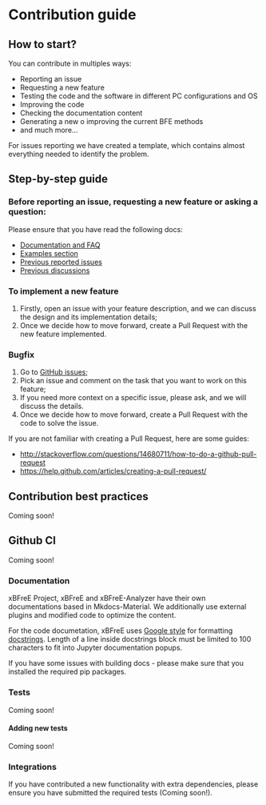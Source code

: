 # Contribution guide

## How to start?

You can contribute in multiples ways:
- Reporting an issue
- Requesting a new feature
- Testing the code and the software in different PC configurations and OS
- Improving the code
- Checking the documentation content
- Generating a new o improving the current BFE methods
- and much more...

For issues reporting we have created a template, which contains almost everything needed to identify the problem. 

## Step-by-step guide

### Before reporting an issue, requesting a new feature or asking a question:

Please ensure that you have read the following docs:
- [Documentation and FAQ](docs/Q&A/README.md)
- [Examples section](docs/examples/README.md)
- [Previous reported issues](https://github.com/xBFreEnergy/xBFreE/issues)
- [Previous discussions](https://groups.google.com/g/xbfree-reports)

### To implement a new feature

1. Firstly, open an issue with your feature description, and we can discuss the design and its implementation details;
2. Once we decide how to move forward, create a Pull Request with the new feature implemented.

### Bugfix

1. Go to [GitHub issues](https://github.com/xBFreEnergy/xBFreE/issues);
2. Pick an issue and comment on the task that you want to work on this feature;
3. If you need more context on a specific issue, please ask, and we will discuss the details.
4. Once we decide how to move forward, create a Pull Request with the code to solve the issue.

If you are not familiar with creating a Pull Request, here are some guides:
- http://stackoverflow.com/questions/14680711/how-to-do-a-github-pull-request
- https://help.github.com/articles/creating-a-pull-request/


## Contribution best practices
Coming soon! 

## Github CI

Coming soon!

### Documentation

xBFreE Project, xBFreE and xBFreE-Analyzer have their own documentations based in Mkdocs-Material. We additionally 
use external plugins and modified code to optimize the content.

For the code documetation, xBFreE uses [Google style](http://sphinxcontrib-napoleon.readthedocs.io/en/latest/example_google.html) 
for formatting [docstrings](https://github.com/google/styleguide/blob/gh-pages/pyguide.md#38-comments-and-docstrings).
Length of a line inside docstrings block must be limited to 100 characters to fit into Jupyter documentation popups.

If you have some issues with building docs - please make sure that you installed the required pip packages.

### Tests
Coming soon!

#### Adding new tests

Coming soon!

### Integrations

If you have contributed a new functionality with extra dependencies, please ensure you have submitted the required 
tests (Coming soon!).

